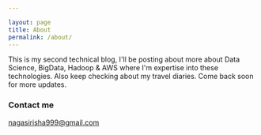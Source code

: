 ```yaml
---

layout: page
title: About
permalink: /about/
---
```




This is my second technical blog, I'll be posting about more about Data Science, BigData, Hadoop & AWS where I'm expertise into these technologies. Also keep checking about my travel diaries. Come back soon for more updates.
### Contact me

[nagasirisha999@gmail.com](mailto:nagasirisha999@gmail.com)
